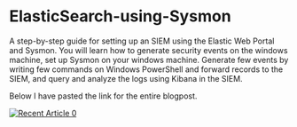 # ElasticSearch-using-Sysmon
A step-by-step guide for setting up an SIEM using the Elastic Web Portal and Sysmon. You will learn how to generate security events on the windows machine, set up Sysmon on your windows machine. Generate few events by writing few commands on Windows PowerShell and forward records to the SIEM, and query and analyze the logs using Kibana in the SIEM.

Below I have pasted the link for the entire blogpost.

 <a target="_blank" href="https://github-readme-medium-recent-article.vercel.app/medium/@hamsnoesnothin/0"><img src="https://github-readme-medium-recent-article.vercel.app/medium/@hamsnoesnothin/0" alt="Recent Article 0"> 
